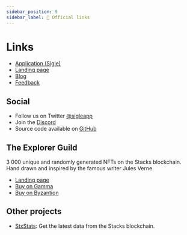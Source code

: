 ```yaml
---
sidebar_position: 9
sidebar_label: 🔗 Official links
---
```


# Links

- [Application (Sigle)](https://app.sigle.io/)
- [Landing page](https://www.sigle.io/)
- [Blog](https://app.sigle.io/sigleapp.id.blockstack/)
- [Feedback](https://sigle.canny.io/feature-requests/)

## Social

- Follow us on Twitter [@sigleapp](https://twitter.com/sigleapp)
- Join the [Discord](https://discord.gg/td7WmgK22k)
- Source code available on [GitHub](https://github.com/sigle)

## The Explorer Guild

3 000 unique and randomly generated NFTs on the Stacks blockchain. Hand drawn and inspired by the famous writer Jules Verne.

- [Landing page](https://www.explorerguild.io/)
- [Buy on Gamma](https://gamma.io/collections/the-explorer-guild)
- [Buy on Byzantion](https://byzantion.xyz/collection/the-explorer-guild)

## Other projects

- [StxStats](https://www.stxstats.co/): Get the latest data from the Stacks blockchain.
